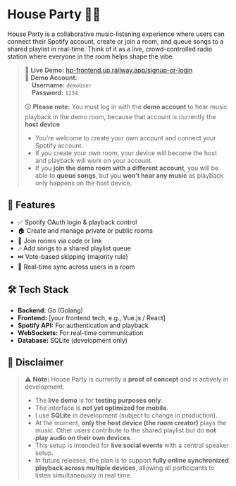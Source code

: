 # House Party 🎉🎶

House Party is a collaborative music-listening experience where users can connect their Spotify account, create or join a room, and queue songs to a shared playlist in real-time. Think of it as a live, crowd-controlled radio station where everyone in the room helps shape the vibe.

> 🚀 **Live Demo:** [hp-frontend.up.railway.app/signup-or-login](https://hp-frontend.up.railway.app/signup-or-login)  
> 👤 **Demo Account:**  
> &nbsp;&nbsp;&nbsp;&nbsp;**Username:** `demoUser`  
> &nbsp;&nbsp;&nbsp;&nbsp;**Password:** `1234`
>
> 🛈 **Please note:** You must log in with the **demo account** to hear music playback in the demo room, because that account is currently the **host device**.
>
> - You’re welcome to create your own account and connect your Spotify account.
> - If you create your own room, your device will become the host and playback will work on your account.
> - If you **join the demo room with a different account**, you will be able to **queue songs**, but you **won’t hear any music** as playback only happens on the host device.

## 🔑 Features

- ✅ Spotify OAuth login & playback control
- 🏠 Create and manage private or public rooms
- 🚪 Join rooms via code or link
- 🎶 Add songs to a shared playlist queue
- ⏭️ Vote-based skipping (majority rule)
- 🔄 Real-time sync across users in a room

## 🛠️ Tech Stack

- **Backend:** Go (Golang)
- **Frontend:** [your frontend tech, e.g., Vue.js / React]
- **Spotify API:** For authentication and playback
- **WebSockets:** For real-time communication
- **Database:** SQLite (development only)

## 🚧 Disclaimer

> ⚠️ **Note:** House Party is currently a **proof of concept** and is actively in development.
>
> - The **live demo** is for **testing purposes only**.
> - The interface is **not yet optimized for mobile**.
> - I use **SQLite** in development (subject to change in production).
> - At the moment, **only the host device (the room creator)** plays the music. Other users contribute to the shared playlist but do **not play audio on their own devices**.
> - This setup is intended for **live social events** with a central speaker setup.
> - In future releases, the plan is to support **fully online synchronized playback across multiple devices**, allowing all participants to listen simultaneously in real time.
